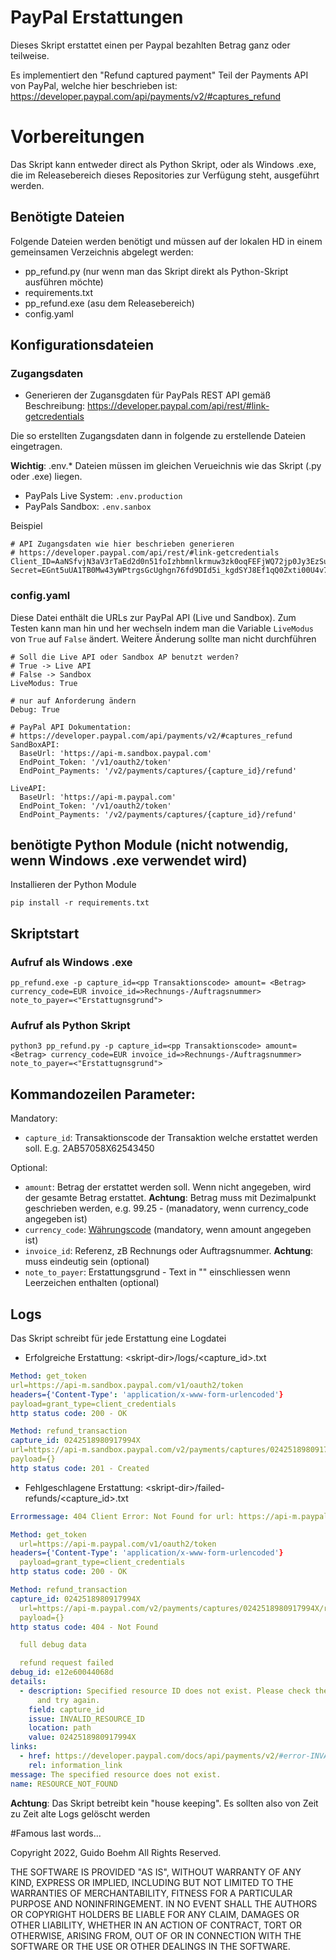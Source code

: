 # PayPal Erstattungen

Dieses Skript erstattet einen per Paypal bezahlten Betrag ganz oder teilweise.

Es implementiert den "Refund captured payment" Teil der Payments API von PayPal, welche hier beschrieben ist:
https://developer.paypal.com/api/payments/v2/#captures_refund

# Vorbereitungen

Das Skript kann entweder direct als Python Skript, oder als Windows .exe, die im Releasebereich dieses
Repositories zur Verfügung steht, ausgeführt werden.

## Benötigte Dateien

Folgende Dateien werden benötigt und müssen auf der lokalen HD in einem gemeinsamen Verzeichnis abgelegt werden:

- pp_refund.py (nur wenn man das Skript direkt als Python-Skript ausführen möchte)
- requirements.txt
- pp_refund.exe (asu dem Releasebereich)
- config.yaml

## Konfigurationsdateien

### Zugangsdaten

- Generieren der Zugansgdaten für PayPals REST API gemäß Beschreibung: https://developer.paypal.com/api/rest/#link-getcredentials

Die so erstellten Zugangsdaten dann in folgende zu erstellende Dateien eingetragen.

**Wichtig**: .env.* Dateien müssen im gleichen Verueichnis wie das Skript (.py oder .exe) liegen.

- PayPals Live System: ```.env.production```
- PayPals Sandbox: ```.env.sanbox```

Beispiel

```
# API Zugangsdaten wie hier beschrieben generieren
# https://developer.paypal.com/api/rest/#link-getcredentials
Client_ID=AaNSfvjN3aV3rTaEd2d0n51foIzhbmnlkrmuw3zk0oqFEFjWQ72jp0Jy3EzSuev5LCoyzYyxbl9ikmPOo
Secret=EGnt5uUA1TB0Mw43yWPtrgsGcUghgn76fd9DId5i_kgdSYJ8Ef1qQ0Zxti00U4v7mTvqFIwKuuhkmPK9m-
```

### config.yaml

Diese Datei enthält die URLs zur PayPal API (Live und Sandbox). Zum Testen kann man hin und her wechseln indem man
die Variable ```LiveModus``` von ```True``` auf ```False``` ändert.
Weitere Änderung sollte man nicht durchführen

```
# Soll die Live API oder Sandbox AP benutzt werden?
# True -> Live API
# False -> Sandbox
LiveModus: True

# nur auf Anforderung ändern
Debug: True

# PayPal API Dokumentation:
# https://developer.paypal.com/api/payments/v2/#captures_refund
SandBoxAPI:
  BaseUrl: 'https://api-m.sandbox.paypal.com'
  EndPoint_Token: '/v1/oauth2/token'
  EndPoint_Payments: '/v2/payments/captures/{capture_id}/refund'

LiveAPI:
  BaseUrl: 'https://api-m.paypal.com'
  EndPoint_Token: '/v1/oauth2/token'
  EndPoint_Payments: '/v2/payments/captures/{capture_id}/refund'

```

## benötigte Python Module (nicht notwendig, wenn Windows .exe verwendet wird)

Installieren der Python Module

```
pip install -r requirements.txt
```

## Skriptstart

### Aufruf als Windows .exe

```
pp_refund.exe -p capture_id=<pp Transaktionscode> amount= <Betrag> currency_code=EUR invoice_id=>Rechnungs-/Auftragsnummer> note_to_payer=<"Erstattugnsgrund">
```

### Aufruf als Python Skript

```
python3 pp_refund.py -p capture_id=<pp Transaktionscode> amount= <Betrag> currency_code=EUR invoice_id=>Rechnungs-/Auftragsnummer> note_to_payer=<"Erstattugnsgrund">
```

## Kommandozeilen Parameter:

Mandatory:

- ```capture_id```: Transaktionscode der Transaktion welche erstattet werden soll. E.g. 2AB57058X62543450

Optional:

- ```amount```: Betrag der erstattet werden soll. Wenn nicht angegeben, wird der gesamte Betrag erstattet. **Achtung**: Betrag muss mit Dezimalpunkt geschrieben werden, e.g. 99.25 - (manadatory, wenn currency_code angegeben ist)
- ```currency_code```: [Währungscode](https://developer.paypal.com/docs/integration/direct/rest/currency-codes/) (mandatory, wenn amount angegeben ist)
- ```invoice_id```: Referenz, zB Rechnungs oder Auftragsnummer. **Achtung**: muss eindeutig sein (optional)
- ```note_to_payer```: Erstattungsgrund - Text in "" einschliessen wenn Leerzeichen enthalten (optional)

## Logs

Das Skript schreibt für jede Erstattung eine Logdatei

- Erfolgreiche Erstattung:
  \<skript-dir>/logs/<capture_id>.txt

```YAML
Method: get_token
url=https://api-m.sandbox.paypal.com/v1/oauth2/token
headers={'Content-Type': 'application/x-www-form-urlencoded'}
payload=grant_type=client_credentials
http status code: 200 - OK

Method: refund_transaction
capture_id: 0242518980917994X
url=https://api-m.sandbox.paypal.com/v2/payments/captures/0242518980917994X/refund
payload={}
http status code: 201 - Created
```

- Fehlgeschlagene Erstattung:
  \<skript-dir>/failed-refunds/<capture_id>.txt

```YAML
Errormessage: 404 Client Error: Not Found for url: https://api-m.paypal.com/v2/payments/captures/0242518980917994X/refund

Method: get_token
  url=https://api-m.paypal.com/v1/oauth2/token
headers={'Content-Type': 'application/x-www-form-urlencoded'}
  payload=grant_type=client_credentials
http status code: 200 - OK

Method: refund_transaction
capture_id: 0242518980917994X
  url=https://api-m.paypal.com/v2/payments/captures/0242518980917994X/refund
  payload={}
http status code: 404 - Not Found

  full debug data

  refund request failed
debug_id: e12e60044068d
details:
  - description: Specified resource ID does not exist. Please check the resource ID
      and try again.
    field: capture_id
    issue: INVALID_RESOURCE_ID
    location: path
    value: 0242518980917994X
links:
  - href: https://developer.paypal.com/docs/api/payments/v2/#error-INVALID_RESOURCE_ID
    rel: information_link
message: The specified resource does not exist.
name: RESOURCE_NOT_FOUND
```

**Achtung**: Das Skript betreibt kein "house keeping". Es sollten also von Zeit zu Zeit alte Logs gelöscht werden

#Famous last words...

Copyright 2022, Guido Boehm
All Rights Reserved.

THE SOFTWARE IS PROVIDED "AS IS", WITHOUT WARRANTY OF ANY KIND,
EXPRESS OR IMPLIED, INCLUDING BUT NOT LIMITED TO THE WARRANTIES
OF MERCHANTABILITY, FITNESS FOR A PARTICULAR PURPOSE AND
NONINFRINGEMENT. IN NO EVENT SHALL THE AUTHORS OR COPYRIGHT
HOLDERS BE LIABLE FOR ANY CLAIM, DAMAGES OR OTHER LIABILITY,
WHETHER IN AN ACTION OF CONTRACT, TORT OR OTHERWISE, ARISING
FROM, OUT OF OR IN CONNECTION WITH THE SOFTWARE OR THE USE OR
OTHER DEALINGS IN THE SOFTWARE.
